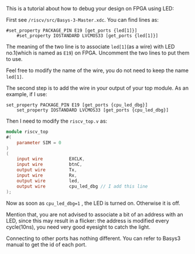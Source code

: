 This is a tutorial about how to debug your design on FPGA using LED: 

First see `/riscv/src/Basys-3-Master.xdc`. You can find lines as: 

```
#set_property PACKAGE_PIN E19 [get_ports {led[1]}]
	#set_property IOSTANDARD LVCMOS33 [get_ports {led[1]}]
```

The meaning of the two line is to associate `led[1]`(as a wire) with LED no.1(which is named as `E19`) on FPGA. Uncomment the two lines to put them to use. 

Feel free to modify the name of the wire, you do not need to keep the name `led[1]`. 

The second step is to add the wire in your output of your top module. As an example, if I use: 

```
set_property PACKAGE_PIN E19 [get_ports {cpu_led_dbg}]
	set_property IOSTANDARD LVCMOS33 [get_ports {cpu_led_dbg}]
```

Then I need to modify the `riscv_top.v` as: 

```verilog
module riscv_top
#(
	parameter SIM = 0
)
(
	input wire 			EXCLK,
	input wire			btnC,
	output wire 		Tx,
	input wire 			Rx,
	output wire			led, 
    output wire			cpu_led_dbg	// I add this line
);
```

Now as soon as `cpu_led_dbg=1` , the LED is turned on. Otherwise it is off. 

Mention that, you are not advised to associate a bit of an address with an LED, since this may result in a flicker: the address is modified every cycle(10ns), you need very good eyesight to catch the light. 

Connecting to other ports has nothing different. You can refer to Basys3 manual to get the id of each port. 